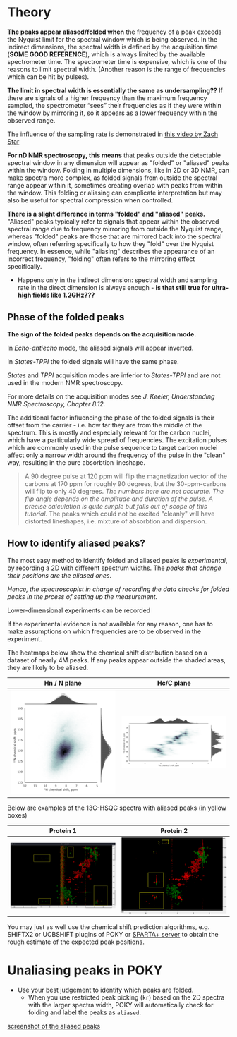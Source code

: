 # Theory

**The peaks appear aliased/folded when** the frequency of a peak exceeds the Nyquist limit for the spectral window which is being observed. 
In the indirect dimensions, the spectral width is defined by the acquisition time (**SOME GOOD REFERENCE**), which is always limited by the available spectrometer time. 
The spectrometer time is expensive, which is one of the reasons to limit spectral width. (Another reason is the range of frequencies which can be hit by pulses). 

**The limit in spectral width is essentially the same as undersampling??**
If there are signals of a higher frequency than the maximum frequency sampled, the spectrometer “sees” their frequencies as if they were within the window by mirroring it, so it appears as a lower frequency within the observed range. 

The influence of the sampling rate is demonstrated in [this video by Zach Star](https://www.youtube.com/watch?v=Jv5FU8oUWEY)

**For nD NMR spectroscopy, this means** that peaks outside the detectable spectral window in any dimension will appear as "folded" or "aliased" peaks within the window. 
Folding in multiple dimensions, like in 2D or 3D NMR, can make spectra more complex, as folded signals from outside the spectral range appear within it, sometimes creating overlap with peaks from within the window. This folding or aliasing can complicate interpretation but may also be useful for spectral compression when controlled.

**There is a slight difference in terms "folded" and "aliased" peaks.** "Aliased" peaks typically refer to signals that appear within the observed spectral range due to frequency mirroring from outside the Nyquist range, whereas "folded" peaks are those that are mirrored back into the spectral window, 
often referring specifically to how they "fold" over the Nyquist frequency. In essence, while "aliasing" describes the appearance of an incorrect frequency, "folding" often refers to the mirroring effect specifically.

* Happens only in the indirect dimension: spectral width and sampling rate in the direct dimension is always enough - **is that still true for ultra-high fields like 1.2GHz???** 

## Phase of the folded peaks

**The sign of the folded peaks depends on the acquisition mode.**

In *Echo-antiecho* mode, the aliased signals will appear inverted. 

In *States-TPPI* the folded signals will have the same phase.

*States* and *TPPI* acquisition modes are inferior to *States-TPPI* and are not used in the modern NMR spectroscopy.

For more details on the acquisition modes see _J. Keeler, Understanding NMR Spectroscopy, Chapter 8.12._ 

The additional factor influencing the phase of the folded signals is their offset from the carrier - 
i.e. how far they are from the middle of the spectrum. This is mostly and especially relevant for the carbon nuclei, 
which have a particularly wide spread of frequencies. 
The excitation pulses which are commonly used in the pulse sequence to target carbon nuclei affect only a narrow width 
around the frequency of the pulse in the "clean" way, resulting in the pure absorbtion lineshape. 
> A 90 degree pulse at 120 ppm will flip the magnetization vector of the carbons at 170 ppm for roughly 90 degrees, 
> but the 30-ppm-carbons will flip to only 40 degrees. *The numbers here are not accurate. The flip angle depends on the 
> amplitude and duration of the pulse. A precise calculation is quite simple but falls out of scope of this tutorial.*
The peaks which could not be excited "cleanly" will have distorted lineshapes, i.e. mixture of absorbtion and dispersion. 

## How to identify aliased peaks?

The most easy method to identify folded and aliased peaks is *experimental*, 
by recording a 2D with different spectrum widths. The _peaks that change their positions are the aliased ones_.

_Hence, the spectroscopist in charge of recording the data checks for folded peaks in the prcess of setting up the measurement._

Lower-dimensional experiments can be recorded

If the experimental evidence is not available for any reason, one has to make assumptions on which frequencies are to be observed in the experiment. 

The heatmaps below show the chemical shift distribution based on a dataset of nearly 4M peaks. 
If any peaks appear outside the shaded areas, they are likely to be aliased.   

| Hn / N plane                                                 | Hc/C plane                                                     |
|--------------------------------------------------------------|----------------------------------------------------------------|
| ![Peak Likelihood HN](./images/CS-distribution-HN-plane.png) | ![Peak Likelihood HcC](./images/CS-distribution-HcC-plane.png) |
  
Below are examples of the 13C-HSQC spectra with aliased peaks (in yellow boxes)

| Protein 1                                          | Protein 2                         |
|----------------------------------------------------|------------------------------------------------------|
| ![13C-HSQC-ac1](./images/13C-HSQC-ac1-aliased.png) | ![13C-HSQC-sy15](./images/13C-HSQC-sy15-aliased.png) |
 

You may just as well use the chemical shift prediction algorithms, e.g. SHIFTX2 or UCBSHIFT plugins of POKY or [SPARTA+ server](https://spin.niddk.nih.gov/bax-apps/nmrserver/sparta/) 
to obtain the rough estimate of the expected peak positions.

# Unaliasing peaks in POKY
  
* Use your best judgement to identify which peaks are folded. 
  * When you use restricted peak picking (`kr`) based on the 2D spectra with the larger spectra width, 
POKY will automatically check for folding and label the peaks as `aliased`.

[screenshot of the aliased peaks](./images/aliased-label-poky.png)

